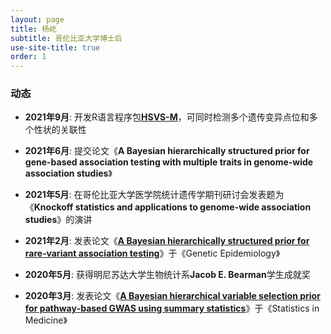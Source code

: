 ```yaml
---
layout: page
title: 杨屹
subtitle: 哥伦比亚大学博士后
use-site-title: true
order: 1
---
```


### 动态

- **2021年9月**: 开发R语言程序包[**HSVS-M**](https://github.com/yiyangphd/HSVSM)，可同时检测多个遗传变异点位和多个性状的关联性

- **2021年6月**: 提交论文《**A Bayesian hierarchically structured prior for gene-based association testing with multiple traits in genome-wide association studies**》

- **2021年5月**: 在哥伦比亚大学医学院统计遗传学期刊研讨会发表题为《**Knockoff statistics and applications to genome-wide association studies**》的演讲

- **2021年2月**: 发表论文《[**A Bayesian hierarchically structured prior for rare‐variant association testing**](https://doi.org/10.1002/gepi.22379)》于《Genetic Epidemiology》

- **2020年5月**: 获得明尼苏达大学生物统计系**Jacob E. Bearman**学生成就奖

- **2020年3月**: 发表论文《[**A Bayesian hierarchical variable selection prior for pathway‐based GWAS using summary statistics**](https://doi.org/10.1002/sim.8442)》于《Statistics in Medicine》
